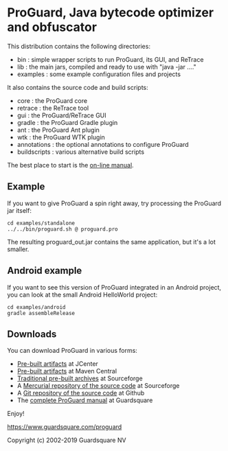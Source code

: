 ProGuard, Java bytecode optimizer and obfuscator
================================================

This distribution contains the following directories:

- bin          : simple wrapper scripts to run ProGuard, its GUI, and ReTrace
- lib          : the main jars, compiled and ready to use with "java -jar ...."
- examples     : some example configuration files and projects

It also contains the source code and build scripts:

- core         : the ProGuard core
- retrace      : the ReTrace tool
- gui          : the ProGuard/ReTrace GUI
- gradle       : the ProGuard Gradle plugin
- ant          : the ProGuard Ant plugin
- wtk          : the ProGuard WTK plugin
- annotations  : the optional annotations to configure ProGuard
- buildscripts : various alternative build scripts

The best place to start is the [on-line manual](https://www.guardsquare.com/proguard).


Example
-------

If you want to give ProGuard a spin right away, try processing the ProGuard
jar itself:

    cd examples/standalone
    ../../bin/proguard.sh @ proguard.pro

The resulting proguard\_out.jar contains the same application, but it's a lot
smaller.


Android example
---------------

If you want to see this version of ProGuard integrated in an Android project,
you can look at the small Android HelloWorld project:

    cd examples/android
    gradle assembleRelease


Downloads
---------

You can download ProGuard in various forms:

- [Pre-built artifacts](https://bintray.com/guardsquare/proguard) at JCenter
- [Pre-built artifacts](https://search.maven.org/search?q=g:net.sf.proguard) at Maven Central
- [Traditional pre-built archives](https://sourceforge.net/projects/proguard/files/) at Sourceforge
- A [Mercurial repository of the source code](https://sourceforge.net/p/proguard/code/) at Sourceforge
- A [Git repository of the source code](https://github.com/Guardsquare/proguard) at Github
- The [complete ProGuard manual](https://www.guardsquare.com/proguard) at Guardsquare


Enjoy!

https://www.guardsquare.com/proguard

Copyright (c) 2002-2019 Guardsquare NV
